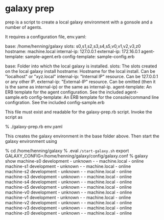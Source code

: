 galaxy prep
===========

prep is a script to create a local galaxy environment with a gonsole and a number of agents. 

It requires a configuration file, env.yaml:

base:            /home/henning/galaxy
slots:           s0,s1,s2,s3,s4,s5,v0,v1,v2,v3,z0
hostname:        machine.local
internal-ip:     127.0.0.1
external-ip:     172.16.0.1
agent-template:  sample-agent.erb
config-template: sample-config.erb

base:            Folder into which the local galaxy is installed. 
slots:           The slots created on the local galaxy install
hostname:        Hostname for the local install. Can be "localhost" or "xyz.local"
internal-ip:     "Internal IP" resource. Can be 127.0.0.1 or any other IP.
external-ip:     "External-IP" resource. Can be omitted (then it is the same as internal-ip) or the same as internal-ip.
agent-template:  An ERB template for the agent configuration. See the included agent-sample.erb
config-template: An ERB template for the console/command line configration. See the included config-sample.erb

This file must exist and readable for the galaxy-prep.rb script. Invoke the script as

% ./galaxy-prep.rb env.yaml

This creates the galaxy environment in the base folder above. Then start the galaxy environment using

% cd /home/henning/galaxy
% .eval `/start-galaxy.sh`
export GALAXY_CONFIG=/home/henning/galaxy/config/galaxy.conf
% galaxy show 
machine-s0   development -                                             unknown    -                                        -                    machine.local  -               online  
machine-s1   development -                                             unknown    -                                        -                    machine.local  -               online  
machine-s2   development -                                             unknown    -                                        -                    machine.local  -               online  
machine-s3   development -                                             unknown    -                                        -                    machine.local  -               online  
machine-s4   development -                                             unknown    -                                        -                    machine.local  -               online  
machine-s5   development -                                             unknown    -                                        -                    machine.local  -               online  
machine-v0   development -                                             unknown    -                                        -                    machine.local  -               online  
machine-v1   development -                                             unknown    -                                        -                    machine.local  -               online  
machine-v2   development -                                             unknown    -                                        -                    machine.local  -               online  
machine-v3   development -                                             unknown    -                                        -                    machine.local  -               online  
machine-z0   development -                                             unknown    -                                        -                    machine.local  -               online  


